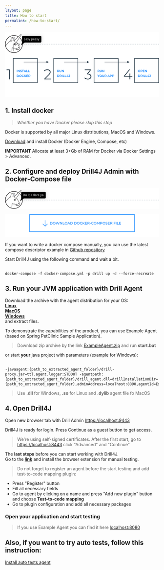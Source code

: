 ```yaml
---
layout: page
title: How to start
permalink: /how-to-start/
---
```


![image](/assets/img/d4j_img_install_steps.png)


## 1. Install docker 
> _Whether you have Docker please skip this step_

Docker is supported by all major Linux distributions, MacOS and Windows.

[Download](https://www.docker.com/community-edition) and install Docker (Docker Engine, Compose, etc) 


**IMPORTANT** Allocate at least 3+Gb of RAM for Docker via Docker Settings > Advanced. 

## 2. Configure and deploy Drill4J Admin with Docker-Compose file

![image](/assets/img/d4j_img_download_docker_1.png)
<p><a href="/assets/files/docker-compose.yml" download><img src="/assets/img/d4j_img_download_docker_2.png" alt="image" /></a></p>


If you want to write a docker compose manually, you can use the latest compose descriptor example in [Github repository](https://github.com/Drill4J/drill4j.github.io/blob/master/assets/files/docker-compose.yml)

Start Drill4J using the following command and wait a bit.
```console

docker-compose -f docker-compose.yml -p drill up -d --force-recreate

```

## 3. Run your JVM application with Drill Agent

Download the archive with the agent distribution for your OS:  
[**Linux**](https://oss.jfrog.org/artifactory/oss-release-local/com/epam/drill/drill-agent-linuxX64/0.4.0/drill-agent-linuxX64-0.4.0.zip)    
[**MacOS**](https://oss.jfrog.org/artifactory/oss-release-local/com/epam/drill/drill-agent-macosX64/0.4.0/drill-agent-macosX64-0.4.0.zip)    
[**Windows**](https://oss.jfrog.org/artifactory/oss-release-local/com/epam/drill/drill-agent-mingwX64/0.4.0/drill-agent-mingwX64-0.4.0.zip)  
  and extract files.

To demonstrate the capabilities of the product, you can use Example Agent (based on Spring PetClinic Sample Application).    
>Download zip archive by the link [ExampleAgent.zip](/assets/files/ExampleAgent.zip) and run **start.bat**

or start **your** java project with parameters (example for Windows):
```console

-javaagent:{path_to_extracted_agent_folder}/drill-proxy.jar=ttl.agent.logger:STDOUT -agentpath:{path_to_extracted_agent_folder}/drill_agent.dll=drillInstallationDir={path_to_extracted_agent_folder},adminAddress=localhost:8090,agentId=ExampleAgent 

```
> Use **.dll** for Windows, **.so** for Linux and **.dylib** agent file fo MacOS

## 4. Open Drill4J
Open new browser tab with Drill Admin [https://localhost:9443](https://localhost:9443)

Drill4J is ready for login. Press Continue as a guest button to get access.
 
>We're using self-signed certificates. After the first start, go to [https://localhost:8443](https://localhost:8443) click "Advanced" and "Continue"

The **last steps** before you can start working with Drill4J.  
Go to the [**link**](https://chrome.google.com/webstore/detail/drill4j-browser-extension/lhlkfdlgddnmbhhlcopcliflikibeplm?hl=ru) and install the browser extension for manual testing.

>Do not forget to register an agent before the start testing and add test-to-code mapping plugin:
  * Press "Register" button  
  * Fill all necessary fields  
  * Go to agent by clicking on a name and press "Add new plugin" button and choose **Test-to-code mapping**
  * Go to plugin configuration and add all necessary packages
  
### Open your application and start testing   
> If you use Example Agent you can find it here [localhost:8080](http://localhost:8080)


## Also, if you want to try auto tests, follow this instruction:
[Install auto tests agent](/auto-tests-agent-guide/)

